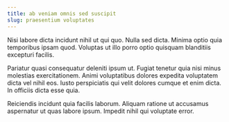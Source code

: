 ```yaml
---
title: ab veniam omnis sed suscipit
slug: praesentium voluptates
---
```


Nisi labore dicta incidunt nihil ut qui quo. Nulla sed dicta. Minima optio quia temporibus ipsam quod. Voluptas ut illo porro optio quisquam blanditiis excepturi facilis.

Pariatur quasi consequatur deleniti ipsum ut. Fugiat tenetur quia nisi minus molestias exercitationem. Animi voluptatibus dolores expedita voluptatem dicta vel nihil eos. Iusto perspiciatis qui velit dolores cumque et enim dicta. In officiis dicta esse quia.

Reiciendis incidunt quia facilis laborum. Aliquam ratione ut accusamus aspernatur ut quas labore ipsum. Impedit nihil qui voluptate error.
